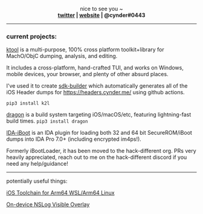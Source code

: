 

<p align="center">
  nice to see you ~
  <br>
  <strong>
    <a href="https://twitter.com/arm64e">twitter</a> | 
    <a href="https://cynder.me/">website</a> | 
    @cynder#0443 
  </strong>
</p>

---

### current projects:

[ktool](https://github.com/cxnder/ktool) is a multi-purpose, 100% cross platform toolkit+library for MachO/ObjC dumping, analysis, and editing.

It includes a cross-platform, hand-crafted TUI, and works on Windows, mobile devices, your browser, and plenty of other absurd places. 

I've used it to create [sdk-builder](https://github.com/cxnder/sdk-builder) which automatically generates all of the iOS Header dumps for https://headers.cynder.me/ using github actions.

`pip3 install k2l`

[dragon](https://dragon.krit.me/) is a build system targeting iOS/macOS/etc, featuring lightning-fast build times. `pip3 install dragon`

[IDA-iBoot](https://github.com/hack-different/IDA-iBoot) is an IDA plugin for loading both 32 and 64 bit SecureROM/iBoot dumps into IDA Pro 7.0+ (including encrypted im4ps!). 

Formerly iBootLoader, it has been moved to the hack-different org. PRs very heavily appreciated, reach out to me on the hack-different discord if you need any help/guidance!

---

potentially useful things:

[iOS Toolchain for Arm64 WSL/Arm64 Linux](https://github.com/cxnder/llvm-project-1/releases/tag/10.0.0-arm64)

[On-device NSLog Visible Overlay](https://github.com/cxnder/log-overlay)



